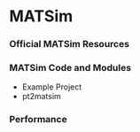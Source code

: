 # MATSim

### Official MATSim Resources





### MATSim Code and Modules

* Example Project
* pt2matsim

### Performance



